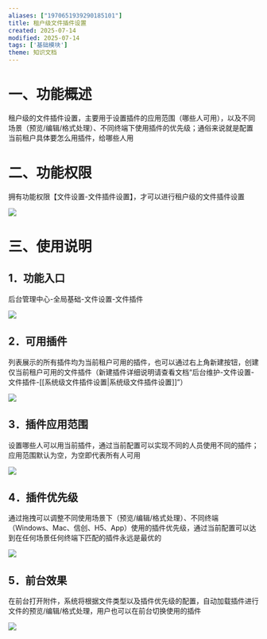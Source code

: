 ```yaml
---
aliases: ["1970651939290185101"]
title: 租户级文件插件设置
created: 2025-07-14
modified: 2025-07-14
tags: ['基础模块']
theme: 知识文档
---
```


# 一、**功能概述**

租户级的文件插件设置，主要用于设置插件的应用范围（哪些人可用），以及不同场景（预览/编辑/格式处理）、不同终端下使用插件的优先级；通俗来说就是配置当前租户具体要怎么用插件，给哪些人用

# 二、**功能权限**

拥有功能权限【文件设置-文件插件设置】，才可以进行租户级的文件插件设置

![](a43dcbdb406f85551c45b7efa1c9a7be.jpg)

# 三、**使用说明**

## 1．**功能入口**

后台管理中心-全局基础-文件设置-文件插件

![](17c960705d505a503bfb06eea6d867f3.jpg)

## 2．**可用插件**

列表展示的所有插件均为当前租户可用的插件，也可以通过右上角新建按钮，创建仅当前租户可用的文件插件（新建插件详细说明请查看文档“后台维护-文件设置-文件插件-[[系统级文件插件设置|系统级文件插件设置]]”）

![](45a4ae3972ff3c891a34e009c9e7d843.jpg)

## 3．**插件应用范围**

设置哪些人可以用当前插件，通过当前配置可以实现不同的人员使用不同的插件；应用范围默认为空，为空即代表所有人可用

![](f32280473652683af3033988eeed425e.jpg)

## 4．**插件优先级**

通过拖拽可以调整不同使用场景下（预览/编辑/格式处理）、不同终端（Windows、Mac、信创、H5、App）使用的插件优先级，通过当前配置可以达到在任何场景任何终端下匹配的插件永远是最优的

![](97b2bbf3a7d53073975708c4665c67e7.jpg)

## 5．**前台效果**

在前台打开附件，系统将根据文件类型以及插件优先级的配置，自动加载插件进行文件的预览/编辑/格式处理，用户也可以在前台切换使用的插件

![](d293ef94e453b2fa8018339649b5a3dd.jpg)